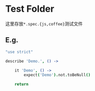 # Test Folder

这里存放`*.spec.{js,coffee}`测试文件

## E.g.

```coffee
"use strict"

describe 'Demo.', () ->

    it 'Demo', () ->
        expect('Demo').not.toBeNull()

    return
```
